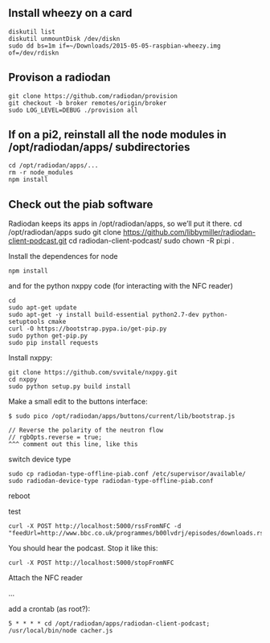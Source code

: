## Install wheezy on a card

    diskutil list
    diskutil unmountDisk /dev/diskn
    sudo dd bs=1m if=~/Downloads/2015-05-05-raspbian-wheezy.img of=/dev/rdiskn

## Provison a radiodan

    git clone https://github.com/radiodan/provision
    git checkout -b broker remotes/origin/broker
    sudo LOG_LEVEL=DEBUG ./provision all

## If on a pi2, reinstall all the node modules in /opt/radiodan/apps/ subdirectories

    cd /opt/radiodan/apps/...
    rm -r node_modules
    npm install

## Check out the piab software

Radiodan keeps its apps in /opt/radiodan/apps, so we’ll put it there. 
    cd /opt/radiodan/apps 
    sudo git clone https://github.com/libbymiller/radiodan-client-podcast.git 
    cd radiodan-client-podcast/ 
    sudo chown -R pi:pi .

Install the dependences for node

    npm install 

and for the python nxppy code (for interacting with the NFC reader)

    cd 
    sudo apt-get update 
    sudo apt-get -y install build-essential python2.7-dev python-setuptools cmake 
    curl -O https://bootstrap.pypa.io/get-pip.py 
    sudo python get-pip.py 
    sudo pip install requests

Install nxppy: 

    git clone https://github.com/svvitale/nxppy.git 
    cd nxppy 
    sudo python setup.py build install


Make a small edit to the buttons interface: 

    $ sudo pico /opt/radiodan/apps/buttons/current/lib/bootstrap.js 

    // Reverse the polarity of the neutron flow 
    // rgbOpts.reverse = true; 
    ^^^ comment out this line, like this

switch device type

    sudo cp radiodan-type-offline-piab.conf /etc/supervisor/available/
    sudo radiodan-device-type radiodan-type-offline-piab.conf

reboot

test

    curl -X POST http://localhost:5000/rssFromNFC -d "feedUrl=http://www.bbc.co.uk/programmes/b00lvdrj/episodes/downloads.rss"

You should hear the podcast. Stop it like this:

    curl -X POST http://localhost:5000/stopFromNFC

Attach the NFC reader

...


add a crontab (as root?):

    5 * * * * cd /opt/radiodan/apps/radiodan-client-podcast; /usr/local/bin/node cacher.js
